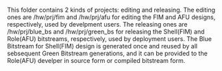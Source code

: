 This folder contains 2 kinds of projects: editing and releasing. The editing ones are /hw/prj/fim and /hw/prj/afu for editing the FIM and AFU designs, respectively, used by develpment users. The releasing ones are /hw/prj/blue_bs and /hw/prj/green_bs for releasing the Shell(FIM) and Role(AFU) bitstreams, respectively, used by deployment users. The Blue Bitstream for Shell(FIM) design is generated once and reused by all sebsequent Green Bitstream generations, and it can be provided to the Role(AFU) develper in source form or compiled bitstream form.

